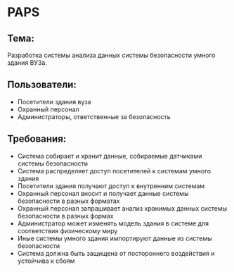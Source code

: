 # PAPS
## Тема: 
Разработка системы анализа данных системы безопасности умного здания ВУЗа.
## Пользователи:
- Посетители здания вуза
- Охранный персонал
- Администраторы, ответственные за безопасность
## Требования:
- Система собирает и хранит данные, собираемые датчиками системы безопасности
- Система распределяет доступ посетителей к системам умного здания
- Посетители здания получают доступ к внутренним системам
- Охранный персонал вносит и получает данные системы безопасности в разных форматах
- Охранный персонал запрашивает анализ хранимых данных системы безопасности в разных формах
- Администратор может изменять модель здания в системе для соответствия физическому миру
- Иные системы умного здания импортируют данные из системы безопасности
- Система должна быть защищена от постороннего воздействия и устойчива к сбоям
